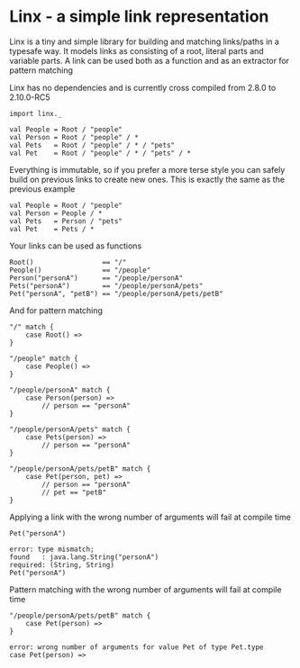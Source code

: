 # Linx - a simple link representation

Linx is a tiny and simple library for building and matching links/paths in a typesafe way.
It models links as consisting of a root, literal parts and variable parts.
A link can be used both as a function and as an extractor for pattern matching

Linx has no dependencies and is currently cross compiled from 2.8.0 to 2.10.0-RC5

	import linx._
	
	val People = Root / "people"
	val Person = Root / "people" / *
	val Pets   = Root / "people" / * / "pets"
	val Pet    = Root / "people" / * / "pets" / *
	
Everything is immutable, so if you prefer a more terse style you can safely build on previous links to create new ones. This is exactly the same as the previous example
	
	val People = Root / "people"
	val Person = People / *
	val Pets   = Person / "pets"
	val Pet    = Pets / *
	
Your links can be used as functions

	Root()                 == "/"
	People()               == "/people"
	Person("personA")      == "/people/personA"
	Pets("personA")        == "/people/personA/pets"
	Pet("personA", "petB") == "/people/personA/pets/petB"
	
And for pattern matching	
	
	"/" match {
		case Root() =>
	}
	
	"/people" match {
		case People() =>
	}
	
	"/people/personA" match {
		case Person(person) => 
			// person == "personA"
	}
	
	"/people/personA/pets" match {
		case Pets(person) => 
			// person == "personA"
	}
	
	"/people/personA/pets/petB" match {
		case Pet(person, pet) => 
			// person == "personA"
			// pet == "petB"
	}	
	
Applying a link with the wrong number of arguments will fail at compile time
	
	Pet("personA")

	error: type mismatch;
	found   : java.lang.String("personA")
	required: (String, String)
	Pet("personA")

Pattern matching with the wrong number of arguments will fail at compile time

	"/people/personA/pets/petB" match {
		case Pet(person) =>
	}
	
	error: wrong number of arguments for value Pet of type Pet.type
	case Pet(person) =>